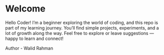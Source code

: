 # Welcome
Hello Coder!  I’m a beginner exploring the world of coding, and this repo is part of my learning journey. You’ll find simple projects, experiments, and a lot of growth along the way.  Feel free to explore or leave suggestions — happy to learn and connect! 
<br>

Author - Walid Rahman
